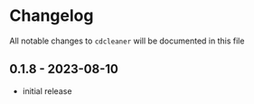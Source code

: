 # Changelog

All notable changes to `cdcleaner` will be documented in this file

## 0.1.8 - 2023-08-10

- initial release

